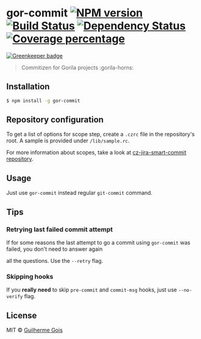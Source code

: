 # gor-commit [![NPM version][npm-image]][npm-url] [![Build Status][travis-image]][travis-url] [![Dependency Status][daviddm-image]][daviddm-url] [![Coverage percentage][coveralls-image]][coveralls-url]

[![Greenkeeper badge](https://badges.greenkeeper.io/guilhermejcgois/gor-commit.svg)](https://greenkeeper.io/)

> Commitizen for Gorila projects :gorila-horns:

## Installation

```sh
$ npm install -g gor-commit
```

## Repository configuration

To get a list of options for scope step, create a `.czrc` file in the repository's root. A sample is provided under `/lib/sample.rc`.

For more information about scopes, take a look at [cz-jira-smart-commit repository](https://github.com/EndemolShineGroup/cz-jira-smart-commit).

## Usage

Just use `gor-commit` instead regular `git-commit` command.

## Tips

### Retrying last failed commit attempt

If for some reasons the last attempt to go a commit using `gor-commit` was failed, you don't need to answer again

all the questions. Use the `--retry` flag.

### Skipping hooks

If you **really need** to skip `pre-commit` and `commit-msg` hooks, just use `--no-verify` flag.

## License

MIT © [Guilherme Gois](gois.dev)

[npm-image]: https://badge.fury.io/js/gor-commit.svg
[npm-url]: https://npmjs.org/package/gor-commit
[travis-image]: https://travis-ci.org/guilhermejcgois/gor-commit.svg?branch=master
[travis-url]: https://travis-ci.org/guilhermejcgois/gor-commit
[daviddm-image]: https://david-dm.org/guilhermejcgois/gor-commit.svg?theme=shields.io
[daviddm-url]: https://david-dm.org/guilhermejcgois/gor-commit
[coveralls-image]: https://coveralls.io/repos/guilhermejcgois/gor-commit/badge.svg
[coveralls-url]: https://coveralls.io/r/guilhermejcgois/gor-commit
